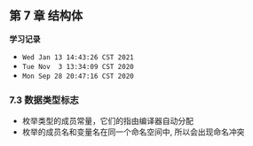 ## 第 7 章 结构体

**学习记录**

* `Wed Jan 13 14:43:26 CST 2021`
* `Tue Nov  3 13:34:09 CST 2020`
* `Mon Sep 28 20:47:16 CST 2020`




### 7.3 数据类型标志


* 枚举类型的成员常量，它们的指由编译器自动分配
* 枚举的成员名和变量名在同一个命名空间中, 所以会出现命名冲突